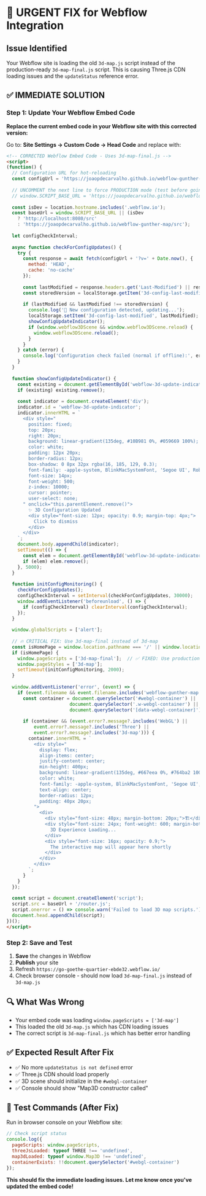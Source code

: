 # 🚨 **URGENT FIX for Webflow Integration**

## **Issue Identified**
Your Webflow site is loading the old `3d-map.js` script instead of the production-ready `3d-map-final.js` script. This is causing Three.js CDN loading issues and the `updateStatus` reference error.

## **✅ IMMEDIATE SOLUTION**

### **Step 1: Update Your Webflow Embed Code**

**Replace the current embed code in your Webflow site with this corrected version:**

Go to: **Site Settings → Custom Code → Head Code** and replace with:

```html
<!-- CORRECTED Webflow Embed Code - Uses 3d-map-final.js -->
<script>
(function() {
  // Configuration URL for hot-reloading
  const configUrl = 'https://joaopdecarvalho.github.io/webflow-gunther-map/config/3d-config.json';
  
  // UNCOMMENT the next line to force PRODUCTION mode (test before going live!)
  // window.SCRIPT_BASE_URL = 'https://joaopdecarvalho.github.io/webflow-gunther-map/src';
  
  const isDev = location.hostname.includes('.webflow.io');
  const baseUrl = window.SCRIPT_BASE_URL || (isDev 
    ? 'http://localhost:8080/src' 
    : 'https://joaopdecarvalho.github.io/webflow-gunther-map/src');
  
  let configCheckInterval;
  
  async function checkForConfigUpdates() {
    try {
      const response = await fetch(configUrl + '?v=' + Date.now(), {
        method: 'HEAD',
        cache: 'no-cache'
      });
      
      const lastModified = response.headers.get('Last-Modified') || response.headers.get('ETag');
      const storedVersion = localStorage.getItem('3d-config-last-modified');
      
      if (lastModified && lastModified !== storedVersion) {
        console.log('🔄 New configuration detected, updating...');
        localStorage.setItem('3d-config-last-modified', lastModified);
        showConfigUpdateIndicator();
        if (window.webflow3DScene && window.webflow3DScene.reload) {
          window.webflow3DScene.reload();
        }
      }
    } catch (error) {
      console.log('Configuration check failed (normal if offline):', error.message);
    }
  }
  
  function showConfigUpdateIndicator() {
    const existing = document.getElementById('webflow-3d-update-indicator');
    if (existing) existing.remove();
    
    const indicator = document.createElement('div');
    indicator.id = 'webflow-3d-update-indicator';
    indicator.innerHTML = `
      <div style="
        position: fixed;
        top: 20px;
        right: 20px;
        background: linear-gradient(135deg, #10B981 0%, #059669 100%);
        color: white;
        padding: 12px 20px;
        border-radius: 12px;
        box-shadow: 0 8px 32px rgba(16, 185, 129, 0.3);
        font-family: -apple-system, BlinkMacSystemFont, 'Segoe UI', Roboto, Arial, sans-serif;
        font-size: 14px;
        font-weight: 500;
        z-index: 10000;
        cursor: pointer;
        user-select: none;
      " onclick="this.parentElement.remove()">
        ✨ 3D Configuration Updated
        <div style="font-size: 12px; opacity: 0.9; margin-top: 4px;">
          Click to dismiss
        </div>
      </div>
    `;
    document.body.appendChild(indicator);
    setTimeout(() => {
      const elem = document.getElementById('webflow-3d-update-indicator');
      if (elem) elem.remove();
    }, 5000);
  }
  
  function initConfigMonitoring() {
    checkForConfigUpdates();
    configCheckInterval = setInterval(checkForConfigUpdates, 30000);
    window.addEventListener('beforeunload', () => {
      if (configCheckInterval) clearInterval(configCheckInterval);
    });
  }
  
  window.globalScripts = ['alert'];
  
  // 🔥 CRITICAL FIX: Use 3d-map-final instead of 3d-map
  const isHomePage = window.location.pathname === '/' || window.location.pathname === '';
  if (isHomePage) {
    window.pageScripts = ['3d-map-final'];  // ✅ FIXED: Use production script
    window.pageStyles = ['3d-map'];
    setTimeout(initConfigMonitoring, 2000);
  }
  
  window.addEventListener('error', (event) => {
    if (event.filename && event.filename.includes('webflow-gunther-map')) {
      const container = document.querySelector('#webgl-container') || 
                       document.querySelector('.w-webgl-container') ||
                       document.querySelector('[data-webgl-container]');
      
      if (container && (event.error?.message?.includes('WebGL') || 
          event.error?.message?.includes('Three') ||
          event.error?.message?.includes('3d-map'))) {
        container.innerHTML = `
          <div style="
            display: flex;
            align-items: center;
            justify-content: center;
            min-height: 400px;
            background: linear-gradient(135deg, #667eea 0%, #764ba2 100%);
            color: white;
            font-family: -apple-system, BlinkMacSystemFont, 'Segoe UI', Roboto, Arial, sans-serif;
            text-align: center;
            border-radius: 12px;
            padding: 40px 20px;
          ">
            <div>
              <div style="font-size: 48px; margin-bottom: 20px;">🏗️</div>
              <div style="font-size: 24px; font-weight: 600; margin-bottom: 12px;">
                3D Experience Loading...
              </div>
              <div style="font-size: 16px; opacity: 0.9;">
                The interactive map will appear here shortly
              </div>
            </div>
          </div>
        `;
      }
    }
  });
  
  const script = document.createElement('script');
  script.src = baseUrl + '/router.js';
  script.onerror = () => console.warn('Failed to load 3D map scripts.');
  document.head.appendChild(script);
})();
</script>
```

### **Step 2: Save and Test**
1. **Save** the changes in Webflow
2. **Publish** your site
3. Refresh `https://go-goethe-quartier-ebde32.webflow.io/`
4. Check browser console - should now load `3d-map-final.js` instead of `3d-map.js`

## **🔍 What Was Wrong**
- Your embed code was loading `window.pageScripts = ['3d-map']`
- This loaded the old `3d-map.js` which has CDN loading issues
- The correct script is `3d-map-final.js` which has better error handling

## **✅ Expected Result After Fix**
- ✅ No more `updateStatus is not defined` error
- ✅ Three.js CDN should load properly
- ✅ 3D scene should initialize in the `#webgl-container`
- ✅ Console should show "Map3D constructor called"

## **🧪 Test Commands (After Fix)**
Run in browser console on your Webflow site:
```javascript
// Check script status
console.log({
  pageScripts: window.pageScripts,
  threeJsLoaded: typeof THREE !== 'undefined',
  map3dLoaded: typeof window.Map3D !== 'undefined',
  containerExists: !!document.querySelector('#webgl-container')
});
```

**This should fix the immediate loading issues. Let me know once you've updated the embed code!**